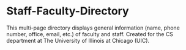 # Staff-Faculty-Directory
This multi-page directory displays general information (name, phone number, office, email, etc.) of faculty and staff. Created for the CS department at The University of Illinois at Chicago (UIC).
